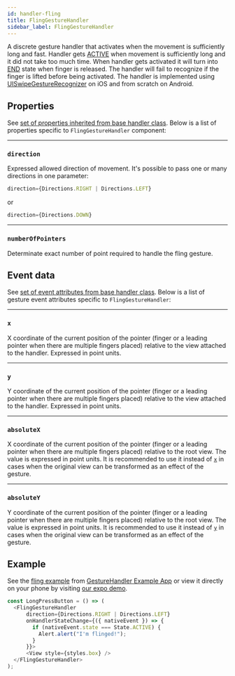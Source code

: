 ```yaml
---
id: handler-fling
title: FlingGestureHandler
sidebar_label: FlingGestureHandler
---
```


A discrete gesture handler that activates when the movement is sufficiently long and fast.
Handler gets [ACTIVE](state#active) when movement is sufficiently long and it did not take too much time.
When handler gets activated it will turn into [END](state#end) state when finger is released.
The handler will fail to recognize if the finger is lifted before being activated.
The handler is implemented using [UISwipeGestureRecognizer](https://developer.apple.com/documentation/uikit/uiswipegesturerecognizer) on iOS and from scratch on Android.

## Properties

See [set of properties inherited from base handler class](handler-common.md#properties). Below is a list of properties specific to `FlingGestureHandler` component:

---
### `direction`

Expressed allowed direction of movement. It's possible to pass one or many directions in one parameter:
```js
direction={Directions.RIGHT | Directions.LEFT}
```
or
```js
direction={Directions.DOWN}
```

---
### `numberOfPointers`

Determinate exact number of point required to handle the fling gesture.

## Event data

See [set of event attributes from base handler class](handler-common.md#event-data). Below is a list of gesture event attributes specific to `FlingGestureHandler`:

---
### `x`

X coordinate of the current position of the pointer (finger or a leading pointer when there are multiple fingers placed) relative to the view attached to the handler. Expressed in point units.

---
### `y`

Y coordinate of the current position of the pointer (finger or a leading pointer when there are multiple fingers placed) relative to the view attached to the handler. Expressed in point units.

---
### `absoluteX`

X coordinate of the current position of the pointer (finger or a leading pointer when there are multiple fingers placed) relative to the root view. The value is expressed in point units. It is recommended to use it instead of [`x`](#x) in cases when the original view can be transformed as an effect of the gesture.

---
### `absoluteY`

Y coordinate of the current position of the pointer (finger or a leading pointer when there are multiple fingers placed) relative to the root view. The value is expressed in point units. It is recommended to use it instead of [`y`](#y) in cases when the original view can be transformed as an effect of the gesture.

## Example

See the [fling  example](https://github.com/kmagiera/react-native-gesture-handler/blob/master/Example/fling/index.js) from [GestureHandler Example App](example) or view it directly on your phone by visiting [our expo demo](https://exp.host/@osdnk/gesturehandlerexample).

```js
const LongPressButton = () => (
  <FlingGestureHandler
      direction={Directions.RIGHT | Directions.LEFT}
      onHandlerStateChange={({ nativeEvent }) => {
        if (nativeEvent.state === State.ACTIVE) {
          Alert.alert("I'm flinged!");
        }
      }}>
      <View style={styles.box} />
  </FlingGestureHandler>
);
```
